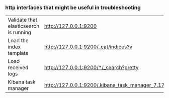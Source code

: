 ### http interfaces that might be useful in troubleshooting

|   |   |
|---|---|
|Validate that elasticsearch is running|http://127.0.0.1:9200|
|Load the index template|http://127.0.0.1:9200/_cat/indices?v |
|Load received logs|http://127.0.0.1:9200/*/_search?pretty|
|Kibana task manager|http://127.0.0.1:9200/.kibana_task_manager_7.17.14_001/|

